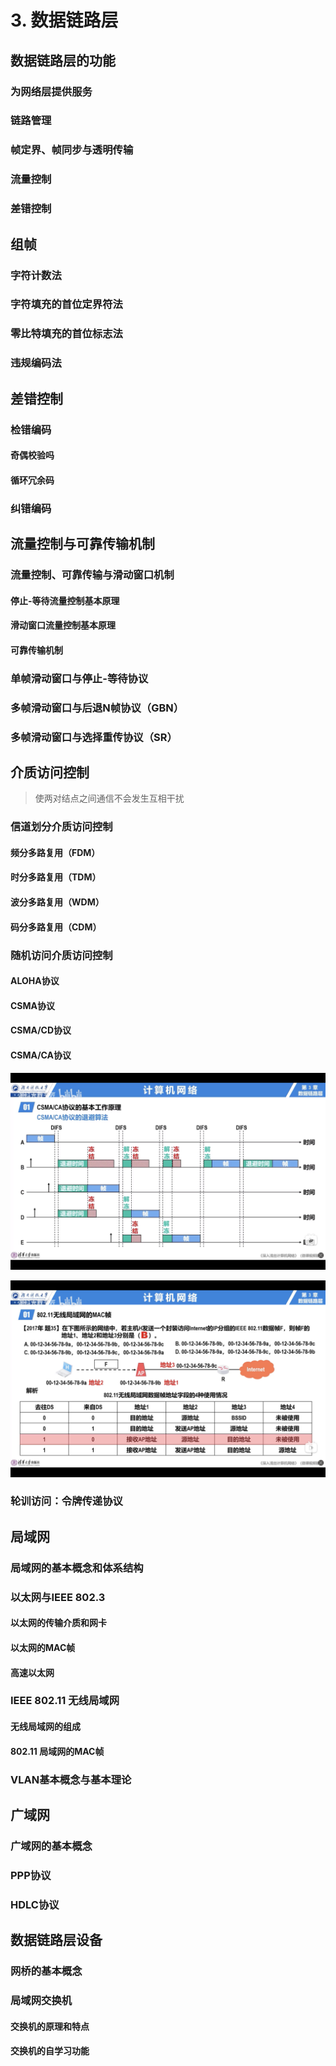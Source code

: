 # 3. 数据链路层

## 数据链路层的功能

### 为网络层提供服务

### 链路管理

### 帧定界、帧同步与透明传输

### 流量控制

### 差错控制

## 组帧

### 字符计数法

### 字符填充的首位定界符法

### 零比特填充的首位标志法

### 违规编码法

## 差错控制

### 检错编码

#### 奇偶校验吗

#### 循环冗余码

### 纠错编码

## 流量控制与可靠传输机制

### 流量控制、可靠传输与滑动窗口机制

#### 停止-等待流量控制基本原理

#### 滑动窗口流量控制基本原理

#### 可靠传输机制

### 单帧滑动窗口与停止-等待协议

### 多帧滑动窗口与后退N帧协议（GBN）

### 多帧滑动窗口与选择重传协议（SR）

## 介质访问控制

> 使两对结点之间通信不会发生互相干扰

### 信道划分介质访问控制

#### 频分多路复用（FDM）

#### 时分多路复用（TDM）

#### 波分多路复用（WDM）

#### 码分多路复用（CDM）

### 随机访问介质访问控制

#### ALOHA协议

#### CSMA协议

#### CSMA/CD协议

#### CSMA/CA协议

![CSMA/CA工作原理](https://raw.githubusercontent.com/BluePrintYang/PicHub/master/premaster/o6sdw0.png)

![image-20230821135126273](https://raw.githubusercontent.com/BluePrintYang/PicHub/master/premaster/he5r2s.png)

### 轮训访问：令牌传递协议

## 局域网

### 局域网的基本概念和体系结构

### 以太网与IEEE 802.3

#### 以太网的传输介质和网卡

#### 以太网的MAC帧

#### 高速以太网

### IEEE 802.11 无线局域网

#### 无线局域网的组成

#### 802.11 局域网的MAC帧

### VLAN基本概念与基本理论

## 广域网

### 广域网的基本概念

### PPP协议

### HDLC协议

## 数据链路层设备

### 网桥的基本概念

### 局域网交换机

#### 交换机的原理和特点

#### 交换机的自学习功能